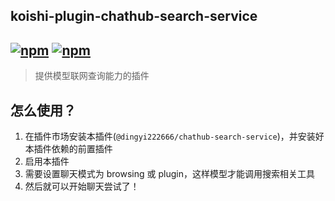 ## koishi-plugin-chathub-search-service

## [![npm](https://img.shields.io/npm/v/@dingyi222666/koishi-plugin-chathub-search-service/next)](https://www.npmjs.com/package/@dingyi222666/koishi-plugin-chathub-search-service) [![npm](https://img.shields.io/npm/dm/@dingyi222666/koishi-plugin-chathub-search-service)](https://www.npmjs.com/package//@dingyi222666/koishi-plugin-chathub-search-service)

> 提供模型联网查询能力的插件

## 怎么使用？

1. 在插件市场安装本插件(`@dingyi222666/chathub-search-service`)，并安装好本插件依赖的前置插件
2. 启用本插件
3. 需要设置聊天模式为 browsing 或 plugin，这样模型才能调用搜索相关工具
4. 然后就可以开始聊天尝试了！
